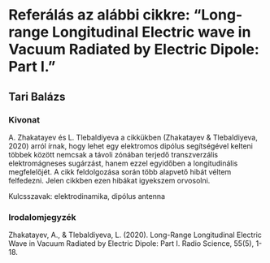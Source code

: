 # Referálás az alábbi cikkre: “Long-range Longitudinal Electric wave in Vacuum Radiated by Electric Dipole: Part I.”
## Tari Balázs
### Kivonat

A. Zhakatayev és L. Tlebaldiyeva a cikkükben (Zhakatayev & Tlebaldiyeva, 2020) arról írnak, hogy lehet egy elektromos dipólus segítségével kelteni többek között nemcsak a távoli zónában terjedő transzverzális elektromágneses sugárzást, hanem ezzel egyidőben a longitudinális megfelelőjét. A cikk feldolgozása során több alapvető hibát véltem felfedezni. Jelen cikkben ezen hibákat igyekszem orvosolni.

Kulcsszavak: elektrodinamika, dipólus antenna

### Irodalomjegyzék

Zhakatayev, A., & Tlebaldiyeva, L. (2020). Long-Range Longitudinal Electric Wave in Vacuum Radiated by Electric Dipole: Part I. Radio Science, 55(5), 1-18.
